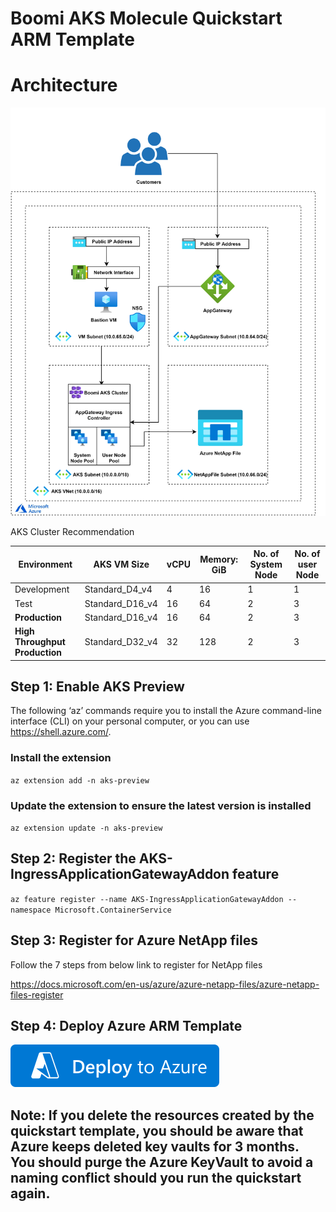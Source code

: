 # Boomi AKS Molecule Quickstart ARM Template

# Architecture

![Boomi AKS Architecture](https://github.com/Ganesh-Yeole/quickstart-aks-boomi-molecule/blob/main/images/AKS-Architecture.png)


AKS Cluster Recommendation

| Environment   | AKS VM Size      | vCPU | Memory: GiB   | No. of System Node   | No. of user Node   |
| ------------- | ---------------- | ---- | ------------- | -------------------- | ------------------ |
| Development   | Standard_D4_v4   | 4    | 16            | 1                    | 1                  |
| Test      | Standard_D16_v4   | 16    | 64            | 2                    | 3                  |
| **Production**    | Standard_D16_v4  | 16   | 64            | 2                    | 3                  |
| **High Throughput Production**    | Standard_D32_v4  | 32   | 128           | 2                    | 3                  |


## Step 1: Enable AKS Preview

The following ‘az’ commands require you to install the Azure command-line interface (CLI) on your personal computer, or you can use https://shell.azure.com/.

### Install the extension
`az extension add -n aks-preview`

### Update the extension to ensure the latest version is installed
`az extension update -n aks-preview`

## Step 2: Register the AKS-IngressApplicationGatewayAddon feature

`az feature register --name AKS-IngressApplicationGatewayAddon --namespace Microsoft.ContainerService`

## Step 3: Register for Azure NetApp files
Follow the 7 steps from below link to register for NetApp files

https://docs.microsoft.com/en-us/azure/azure-netapp-files/azure-netapp-files-register

## Step 4: Deploy Azure ARM Template

[![Deploy To Azure](https://raw.githubusercontent.com/Azure/azure-quickstart-templates/master/1-CONTRIBUTION-GUIDE/images/deploytoazure.svg?sanitize=true)](https://portal.azure.com/#create/Microsoft.Template/uri/https%3A%2F%2Fraw.githubusercontent.com%2FGanesh-Yeole%2Fquickstart-aks-boomi-molecule%2Fmain%2Ftemplate%2Fazuredeploy.json/createUIDefinitionUri/https%3A%2F%2Fraw.githubusercontent.com%2FGanesh-Yeole%2Fquickstart-aks-boomi-molecule%2Fmain%2Ftemplate%2FcreateUiDefinition.json)

## Note: If you delete the resources created by the quickstart template, you should be aware that Azure keeps deleted key vaults for 3 months. You should purge the Azure KeyVault to avoid a naming conflict should you run the quickstart again.
